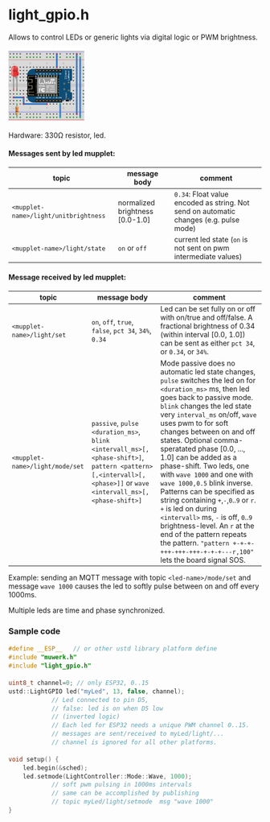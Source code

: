 light_gpio.h
============

Allows to control LEDs or generic lights via digital logic or PWM brightness.

<img src="https://github.com/muwerk/mupplet-core/blob/master/extras/led.png" width="30%" height="30%">

Hardware: 330Ω resistor, led.

#### Messages sent by led mupplet:

| topic | message body | comment
| ----- | ------------ | -------
| `<mupplet-name>/light/unitbrightness` | normalized brightness [0.0-1.0] | `0.34`: Float value encoded as string. Not send on automatic changes (e.g. pulse mode)
| `<mupplet-name>/light/state` | `on` or `off` | current led state (`on` is not sent on pwm intermediate values)

#### Message received by led mupplet:

| topic | message body | comment
| ----- | ------------ | -------
| `<mupplet-name>/light/set` | `on`, `off`, `true`, `false`, `pct 34`, `34%`, `0.34` | Led can be set fully on or off with on/true and off/false. A fractional brightness of 0.34 (within interval [0.0, 1.0]) can be sent as either `pct 34`, or `0.34`, or `34%`.
| `<mupplet-name>/light/mode/set` | `passive`, `pulse <duration_ms>`, `blink <intervall_ms>[,<phase-shift>]`, `pattern <pattern>[,<intervall>[,<phase>]]` or `wave <intervall_ms>[,<phase-shift>]` | Mode passive does no automatic led state changes, `pulse` switches the led on for `<duration_ms>` ms, then led goes back to passive mode. `blink` changes the led state very `interval_ms` on/off, `wave` uses pwm to for soft changes between on and off states. Optional comma-speratated phase [0.0, ..., 1.0] can be added as a phase-shift. Two leds, one with `wave 1000` and one with `wave 1000,0.5` blink inverse. Patterns can be specified as string containing `+`,`-`,`0`..`9` or `r`. `+` is led on during `<intervall>` ms, `-` is off, `0`..`9` brightness-level. An `r` at the end of the pattern repeats the pattern. `"pattern +-+-+-+++-+++-+++-+-+-+---r,100"` lets the board signal SOS.

Example: sending an MQTT message with topic `<led-name>/mode/set` and message `wave 1000` causes the led to softly pulse between on and off every 1000ms.

Multiple leds are time and phase synchronized.

### Sample code

```cpp
#define __ESP__   // or other ustd library platform define
#include "muwerk.h"
#include "light_gpio.h"

uint8_t channel=0; // only ESP32, 0..15
ustd::LightGPIO led("myLed", 13, false, channel);
            // Led connected to pin D5,
            // false: led is on when D5 low
            // (inverted logic)
            // Each led for ESP32 needs a unique PWM channel 0..15.
            // messages are sent/received to myLed/light/...
            // channel is ignored for all other platforms.

void setup() {
    led.begin(&sched);
    led.setmode(LightController::Mode::Wave, 1000);
            // soft pwm pulsing in 1000ms intervals
            // same can be accomplished by publishing
            // topic myLed/light/setmode  msg "wave 1000"
}
```
